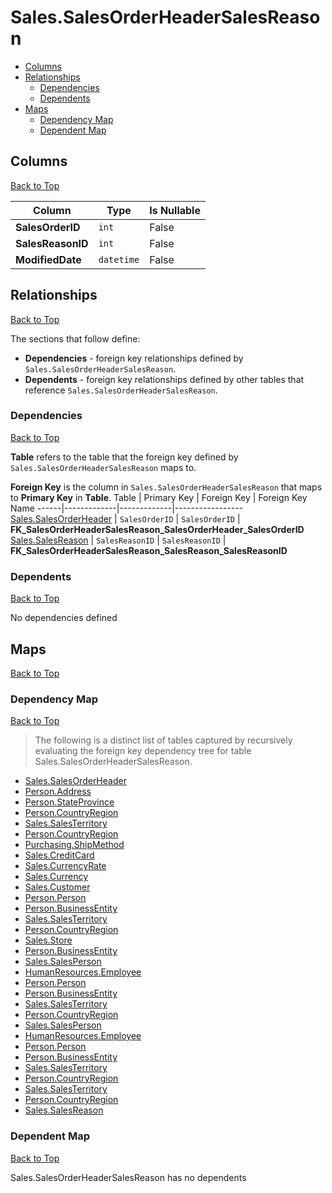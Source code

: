 # Sales.SalesOrderHeaderSalesReason

* [Columns](#columns)
* [Relationships](#relationships)
    * [Dependencies](#dependencies)
    * [Dependents](#dependents)
* [Maps](#maps)
    * [Dependency Map](#dependency-map)
    * [Dependent Map](#dependent-map)

## Columns
[Back to Top](#salessalesorderheadersalesreason)

Column | Type | Is Nullable
-------|------|------------
**SalesOrderID** | `int` | False
**SalesReasonID** | `int` | False
**ModifiedDate** | `datetime` | False

## Relationships
[Back to Top](#salessalesorderheadersalesreason)


The sections that follow define:
* **Dependencies** - foreign key relationships defined by `Sales.SalesOrderHeaderSalesReason`.
* **Dependents** - foreign key relationships defined by other tables that reference `Sales.SalesOrderHeaderSalesReason`.

### Dependencies
[Back to Top](#salessalesorderheadersalesreason)


**Table** refers to the table that the foreign key defined by `Sales.SalesOrderHeaderSalesReason` maps to.

**Foreign Key** is the column in `Sales.SalesOrderHeaderSalesReason` that maps to **Primary Key** in **Table**.
Table | Primary Key | Foreign Key | Foreign Key Name
------|-------------|-------------|-----------------
[Sales.SalesOrderHeader](./SalesOrderHeader.md) | `SalesOrderID` | `SalesOrderID` | **FK_SalesOrderHeaderSalesReason_SalesOrderHeader_SalesOrderID**
[Sales.SalesReason](./SalesReason.md) | `SalesReasonID` | `SalesReasonID` | **FK_SalesOrderHeaderSalesReason_SalesReason_SalesReasonID**

### Dependents
[Back to Top](#salessalesorderheadersalesreason)

No dependencies defined

## Maps
[Back to Top](#salessalesorderheadersalesreason)

### Dependency Map
[Back to Top](#salessalesorderheadersalesreason)

> The following is a distinct list of tables captured by recursively evaluating the foreign key dependency tree for table Sales.SalesOrderHeaderSalesReason.

* [Sales.SalesOrderHeader](./SalesOrderHeader.md)
* [Person.Address](../Person/Address.md)
* [Person.StateProvince](./StateProvince.md)
* [Person.CountryRegion](./CountryRegion.md)
* [Sales.SalesTerritory](../Sales/SalesTerritory.md)
* [Person.CountryRegion](../Person/CountryRegion.md)
* [Purchasing.ShipMethod](../Purchasing/ShipMethod.md)
* [Sales.CreditCard](./CreditCard.md)
* [Sales.CurrencyRate](./CurrencyRate.md)
* [Sales.Currency](./Currency.md)
* [Sales.Customer](./Customer.md)
* [Person.Person](../Person/Person.md)
* [Person.BusinessEntity](./BusinessEntity.md)
* [Sales.SalesTerritory](./SalesTerritory.md)
* [Person.CountryRegion](../Person/CountryRegion.md)
* [Sales.Store](./Store.md)
* [Person.BusinessEntity](../Person/BusinessEntity.md)
* [Sales.SalesPerson](./SalesPerson.md)
* [HumanResources.Employee](../HumanResources/Employee.md)
* [Person.Person](../Person/Person.md)
* [Person.BusinessEntity](./BusinessEntity.md)
* [Sales.SalesTerritory](./SalesTerritory.md)
* [Person.CountryRegion](../Person/CountryRegion.md)
* [Sales.SalesPerson](./SalesPerson.md)
* [HumanResources.Employee](../HumanResources/Employee.md)
* [Person.Person](../Person/Person.md)
* [Person.BusinessEntity](./BusinessEntity.md)
* [Sales.SalesTerritory](./SalesTerritory.md)
* [Person.CountryRegion](../Person/CountryRegion.md)
* [Sales.SalesTerritory](./SalesTerritory.md)
* [Person.CountryRegion](../Person/CountryRegion.md)
* [Sales.SalesReason](./SalesReason.md)
### Dependent Map
[Back to Top](#salessalesorderheadersalesreason)

Sales.SalesOrderHeaderSalesReason has no dependents
